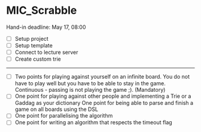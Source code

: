 # MIC_Scrabble

Hand-in deadline: May 17, 08:00

- [ ] Setup project
- [ ] Setup template
- [ ] Connect to lecture server
- [ ] Create custom trie

---
- [ ] Two points for playing against yourself on an infinite board. You do not have to play well but you have to be able to stay in the game. Continuous -  passing is not playing the game ;). (Mandatory)
- [ ] One point for playing against other people and implementing a Trie or a Gaddag as your dictionary One point for being able to parse and finish a game  on all boards using the DSL
- [ ] One point for parallelising the algorithm
- [ ] One point for writing an algorithm that respects the timeout flag
